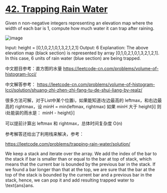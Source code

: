 # [42. Trapping Rain Water](https://leetcode.com/problems/trapping-rain-water/)

Given n non-negative integers representing an elevation map where the width of each bar is 1, compute how much water it can trap after raining.

![image](https://user-images.githubusercontent.com/13043834/109388114-1ad58200-7940-11eb-84e8-c46d7fcd27cb.png)

Input: height = [0,1,0,2,1,0,1,3,2,1,2,1]
Output: 6
Explanation: The above elevation map (black section) is represented by array [0,1,0,2,1,0,1,3,2,1,2,1]. In this case, 6 units of rain water (blue section) are being trapped.

中文题目参考：直方图的水量
https://leetcode-cn.com/problems/volume-of-histogram-lcci/

中文解答参考：
https://leetcode-cn.com/problems/volume-of-histogram-lcci/solution/shuang-zhi-zhen-zhi-fang-tu-de-shui-liang-by-realz/

很多方法可解，对于List中某个位置i，如果能知道i左边最高的 leftmax，和右边最高的 rightmax，设 minH = min(leftmax, rightmax) 如果 minH 大于 height[i] 则i处能装的雨水是： minH - height[i]

可以提前计算出 leftmax 和 rightmax，总体时间复杂度 O(n)

参考解答还给出了利用栈来解决，参考：

https://leetcode.com/problems/trapping-rain-water/solution/

We keep a stack and iterate over the array. We add the index of the bar to the stack if bar is smaller than or equal to the bar at top of stack, which means that the current bar is bounded by the previous bar in the stack. If we found a bar longer than that at the top, we are sure that the bar at the top of the stack is bounded by the current bar and a previous bar in the stack, hence, we can pop it and add resulting trapped water to \text{ans}ans.

